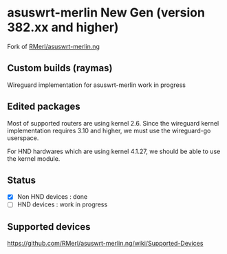 # asuswrt-merlin New Gen (version 382.xx and higher)

Fork of [RMerl/asuswrt-merlin.ng](https://github.com/RMerl/asuswrt-merlin.ng)

## Custom builds (raymas)

Wireguard implementation for asuswrt-merlin work in progress

## Edited packages

Most of supported routers are using kernel 2.6. Since the wireguard kernel implementation requires 3.10 and higher, we must use the wireguard-go userspace.

For HND hardwares which are using kernel 4.1.27, we should be able to use the kernel module.


## Status

- [X] Non HND devices : done
- [ ] HND devices : work in progress

## Supported devices

https://github.com/RMerl/asuswrt-merlin.ng/wiki/Supported-Devices
